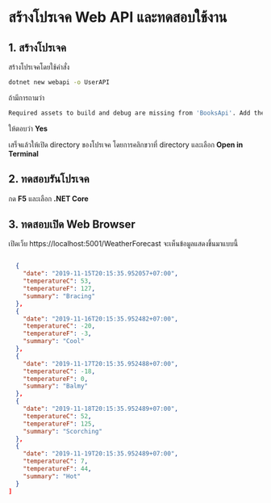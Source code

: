 
# สร้างโปรเจค Web API และทดสอบใช้งาน

## 1. สร้างโปรเจค

สร้างโปรเจคโดยใช้คำสั่ง 

```bash
dotnet new webapi -o UserAPI
```

ถ้ามีการถามว่า 

```bash
Required assets to build and debug are missing from 'BooksApi'. Add them?.
```
ให้ตอบว่า **Yes**

เสร็จแล้วให้เปิด directory ของโปรเจค โดยการคลิกขวาที่ directory และเลือก **Open in Terminal**

## 2. ทดสอบรันโปรเจค

กด **F5** และเลือก **.NET Core**

## 3. ทดสอบเปิด Web Browser

เปิดเว็บ https://localhost:5001/WeatherForecast จะเห็นข้อมูลแสดงขึ้นมาแบบนี้ 

```json

  {
    "date": "2019-11-15T20:15:35.952057+07:00",
    "temperatureC": 53,
    "temperatureF": 127,
    "summary": "Bracing"
  },
  {
    "date": "2019-11-16T20:15:35.952482+07:00",
    "temperatureC": -20,
    "temperatureF": -3,
    "summary": "Cool"
  },
  {
    "date": "2019-11-17T20:15:35.952488+07:00",
    "temperatureC": -18,
    "temperatureF": 0,
    "summary": "Balmy"
  },
  {
    "date": "2019-11-18T20:15:35.952489+07:00",
    "temperatureC": 52,
    "temperatureF": 125,
    "summary": "Scorching"
  },
  {
    "date": "2019-11-19T20:15:35.952489+07:00",
    "temperatureC": 7,
    "temperatureF": 44,
    "summary": "Hot"
  }
]
```

